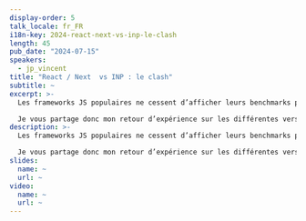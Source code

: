 ```yaml
---
display-order: 5
talk_locale: fr_FR
i18n-key: 2024-react-next-vs-inp-le-clash
length: 45
pub_date: "2024-07-15"
speakers:
  - jp_vincent
title: "React / Next  vs INP : le clash"
subtitle: ~
excerpt: >-
  Les frameworks JS populaires ne cessent d’afficher leurs benchmarks pour nous prouver qu’ils sont rapides, voire meilleurs que le DOM natif ! Mais l’arrivée de l’INP ainsi que mes 5 dernières années à accélérer ces stacks chez mes clients démontrent que sur des sites normaux, c’est à dire avec plusieurs centaines d’instance de composants par page, il faut une sacré dose d’outillage, d’expertise et même de malice pour ne pas tuer le ressenti utilisateur.

  Je vous partage donc mon retour d’expérience sur les différentes versions de Next / React, un peu de Vue / Nuxt et même sur Svelte ou les web components, les astuces qui vont bien et ma méthodologie pour faire en sorte que ça dure.
description: >-
  Les frameworks JS populaires ne cessent d’afficher leurs benchmarks pour nous prouver qu’ils sont rapides, voire meilleurs que le DOM natif ! Mais l’arrivée de l’INP ainsi que mes 5 dernières années à accélérer ces stacks chez mes clients démontrent que sur des sites normaux, c’est à dire avec plusieurs centaines d’instance de composants par page, il faut une sacré dose d’outillage, d’expertise et même de malice pour ne pas tuer le ressenti utilisateur.

  Je vous partage donc mon retour d’expérience sur les différentes versions de Next / React, un peu de Vue / Nuxt et même sur Svelte ou les web components, les astuces qui vont bien et ma méthodologie pour faire en sorte que ça dure.
slides:
  name: ~
  url: ~
video:
  name: ~
  url: ~
---
```

